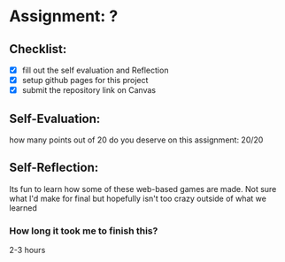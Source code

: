 # Assignment: ?

## Checklist:
- [x] fill out the self evaluation and Reflection
- [x] setup github pages for this project
- [x] submit the repository link on Canvas

## Self-Evaluation:

how many points out of 20 do you deserve on this assignment: 20/20

## Self-Reflection:
Its fun to learn how some of these web-based games are made. Not sure what I'd make for final but hopefully isn't too crazy outside of what we learned

### How long it took me to finish this?
2-3 hours
